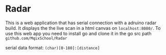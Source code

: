 # Radar
This is a web application that has serial connection with a adruino radar build.
It displays the the live scan in a html canvas on ```localhost:8080/```.
To use this web app you need to install go and clone it in the go src path ```github.com/MqixSchool/Radar```

serial data format: ```(char)[0-180]:[distance]```
